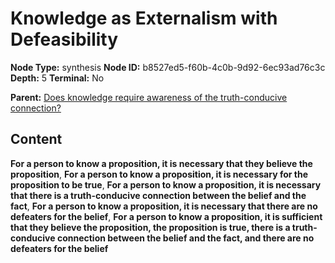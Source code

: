 # Knowledge as Externalism with Defeasibility

**Node Type:** synthesis
**Node ID:** b8527ed5-f60b-4c0b-9d92-6ec93ad76c3c
**Depth:** 5
**Terminal:** No

**Parent:** [Does knowledge require awareness of the truth-conducive connection?](does-knowledge-require-awareness-of-the-truth-conducive-connection-antithesis-88dc6b96-897f-4fad-8161-36d53b96adf2.md)

## Content

**For a person to know a proposition, it is necessary that they believe the proposition**, **For a person to know a proposition, it is necessary for the proposition to be true**, **For a person to know a proposition, it is necessary that there is a truth-conducive connection between the belief and the fact**, **For a person to know a proposition, it is necessary that there are no defeaters for the belief**, **For a person to know a proposition, it is sufficient that they believe the proposition, the proposition is true, there is a truth-conducive connection between the belief and the fact, and there are no defeaters for the belief**
